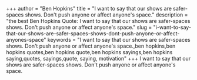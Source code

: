 +++
author = "Ben Hopkins"
title = "I want to say that our shows are safer-spaces shows. Don't push anyone or affect anyone's space."
description = "the best Ben Hopkins Quote: I want to say that our shows are safer-spaces shows. Don't push anyone or affect anyone's space."
slug = "i-want-to-say-that-our-shows-are-safer-spaces-shows-dont-push-anyone-or-affect-anyones-space"
keywords = "I want to say that our shows are safer-spaces shows. Don't push anyone or affect anyone's space.,ben hopkins,ben hopkins quotes,ben hopkins quote,ben hopkins sayings,ben hopkins saying,quotes, sayings,quote, saying, motivation"
+++
I want to say that our shows are safer-spaces shows. Don't push anyone or affect anyone's space.
